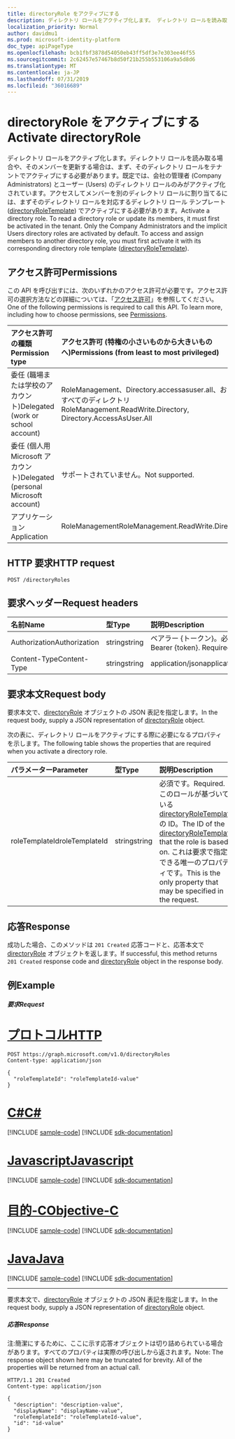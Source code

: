 ```yaml
---
title: directoryRole をアクティブにする
description: ディレクトリ ロールをアクティブ化します。 ディレクトリ ロールを読み取る場合や、そのメンバーを更新する場合は、まず、そのディレクトリ ロールをテナントでアクティブにする必要があります。 既定では、会社の管理者 (Company Administrators) とユーザー (Users) のディレクトリ ロールのみがアクティブ化されています。 アクセスしてメンバーを別のディレクトリ ロールに割り当てるには、まずそのディレクトリ ロールを対応するディレクトリ ロール テンプレート (directoryRoleTemplate) でアクティブにする必要があります。
localization_priority: Normal
author: davidmu1
ms.prod: microsoft-identity-platform
doc_type: apiPageType
ms.openlocfilehash: bcb1fbf3878d54050eb43ff5df3e7e303ee46f55
ms.sourcegitcommit: 2c62457e57467b8d50f21b255b553106a9a5d8d6
ms.translationtype: MT
ms.contentlocale: ja-JP
ms.lasthandoff: 07/31/2019
ms.locfileid: "36016689"
---
```

# <a name="activate-directoryrole"></a><span data-ttu-id="8c5e9-106">directoryRole をアクティブにする</span><span class="sxs-lookup"><span data-stu-id="8c5e9-106">Activate directoryRole</span></span>

<span data-ttu-id="8c5e9-p102">ディレクトリ ロールをアクティブ化します。ディレクトリ ロールを読み取る場合や、そのメンバーを更新する場合は、まず、そのディレクトリ ロールをテナントでアクティブにする必要があります。既定では、会社の管理者 (Company Administrators) とユーザー (Users) のディレクトリ ロールのみがアクティブ化されています。アクセスしてメンバーを別のディレクトリ ロールに割り当てるには、まずそのディレクトリ ロールを対応するディレクトリ ロール テンプレート ([directoryRoleTemplate](../resources/directoryroletemplate.md)) でアクティブにする必要があります。</span><span class="sxs-lookup"><span data-stu-id="8c5e9-p102">Activate a directory role. To read a directory role or update its members, it must first be activated in the tenant. Only the Company Administrators and the implicit Users directory roles are activated by default. To access and assign members to another directory role, you must first activate it with its corresponding directory role template ([directoryRoleTemplate](../resources/directoryroletemplate.md)).</span></span>

## <a name="permissions"></a><span data-ttu-id="8c5e9-111">アクセス許可</span><span class="sxs-lookup"><span data-stu-id="8c5e9-111">Permissions</span></span>
<span data-ttu-id="8c5e9-p103">この API を呼び出すには、次のいずれかのアクセス許可が必要です。アクセス許可の選択方法などの詳細については、「[アクセス許可](/graph/permissions-reference)」を参照してください。</span><span class="sxs-lookup"><span data-stu-id="8c5e9-p103">One of the following permissions is required to call this API. To learn more, including how to choose permissions, see [Permissions](/graph/permissions-reference).</span></span>

|<span data-ttu-id="8c5e9-114">アクセス許可の種類</span><span class="sxs-lookup"><span data-stu-id="8c5e9-114">Permission type</span></span>      | <span data-ttu-id="8c5e9-115">アクセス許可 (特権の小さいものから大きいものへ)</span><span class="sxs-lookup"><span data-stu-id="8c5e9-115">Permissions (from least to most privileged)</span></span>              |
|:--------------------|:---------------------------------------------------------|
|<span data-ttu-id="8c5e9-116">委任 (職場または学校のアカウント)</span><span class="sxs-lookup"><span data-stu-id="8c5e9-116">Delegated (work or school account)</span></span> | <span data-ttu-id="8c5e9-117">RoleManagement、Directory.accessasuser.all、およびすべてのディレクトリ</span><span class="sxs-lookup"><span data-stu-id="8c5e9-117">RoleManagement.ReadWrite.Directory, Directory.AccessAsUser.All</span></span>    |
|<span data-ttu-id="8c5e9-118">委任 (個人用 Microsoft アカウント)</span><span class="sxs-lookup"><span data-stu-id="8c5e9-118">Delegated (personal Microsoft account)</span></span> | <span data-ttu-id="8c5e9-119">サポートされていません。</span><span class="sxs-lookup"><span data-stu-id="8c5e9-119">Not supported.</span></span>    |
|<span data-ttu-id="8c5e9-120">アプリケーション</span><span class="sxs-lookup"><span data-stu-id="8c5e9-120">Application</span></span> | <span data-ttu-id="8c5e9-121">RoleManagement</span><span class="sxs-lookup"><span data-stu-id="8c5e9-121">RoleManagement.ReadWrite.Directory</span></span> |

## <a name="http-request"></a><span data-ttu-id="8c5e9-122">HTTP 要求</span><span class="sxs-lookup"><span data-stu-id="8c5e9-122">HTTP request</span></span>
<!-- { "blockType": "ignored" } -->
```http
POST /directoryRoles

```
## <a name="request-headers"></a><span data-ttu-id="8c5e9-123">要求ヘッダー</span><span class="sxs-lookup"><span data-stu-id="8c5e9-123">Request headers</span></span>
| <span data-ttu-id="8c5e9-124">名前</span><span class="sxs-lookup"><span data-stu-id="8c5e9-124">Name</span></span>       | <span data-ttu-id="8c5e9-125">型</span><span class="sxs-lookup"><span data-stu-id="8c5e9-125">Type</span></span> | <span data-ttu-id="8c5e9-126">説明</span><span class="sxs-lookup"><span data-stu-id="8c5e9-126">Description</span></span>|
|:---------------|:--------|:----------|
| <span data-ttu-id="8c5e9-127">Authorization</span><span class="sxs-lookup"><span data-stu-id="8c5e9-127">Authorization</span></span>  | <span data-ttu-id="8c5e9-128">string</span><span class="sxs-lookup"><span data-stu-id="8c5e9-128">string</span></span>  | <span data-ttu-id="8c5e9-p104">ベアラー {トークン}。必須。</span><span class="sxs-lookup"><span data-stu-id="8c5e9-p104">Bearer {token}. Required.</span></span> |
| <span data-ttu-id="8c5e9-131">Content-Type</span><span class="sxs-lookup"><span data-stu-id="8c5e9-131">Content-Type</span></span>  | <span data-ttu-id="8c5e9-132">string</span><span class="sxs-lookup"><span data-stu-id="8c5e9-132">string</span></span>  | <span data-ttu-id="8c5e9-133">application/json</span><span class="sxs-lookup"><span data-stu-id="8c5e9-133">application/json</span></span>  |

## <a name="request-body"></a><span data-ttu-id="8c5e9-134">要求本文</span><span class="sxs-lookup"><span data-stu-id="8c5e9-134">Request body</span></span>
<span data-ttu-id="8c5e9-135">要求本文で、[directoryRole](../resources/directoryrole.md) オブジェクトの JSON 表記を指定します。</span><span class="sxs-lookup"><span data-stu-id="8c5e9-135">In the request body, supply a JSON representation of [directoryRole](../resources/directoryrole.md) object.</span></span>

<span data-ttu-id="8c5e9-136">次の表に、ディレクトリ ロールをアクティブにする際に必要になるプロパティを示します。</span><span class="sxs-lookup"><span data-stu-id="8c5e9-136">The following table shows the properties that are required when you activate a directory role.</span></span>

|<span data-ttu-id="8c5e9-137">パラメーター</span><span class="sxs-lookup"><span data-stu-id="8c5e9-137">Parameter</span></span> | <span data-ttu-id="8c5e9-138">型</span><span class="sxs-lookup"><span data-stu-id="8c5e9-138">Type</span></span> | <span data-ttu-id="8c5e9-139">説明</span><span class="sxs-lookup"><span data-stu-id="8c5e9-139">Description</span></span>|
|:---------|:---------|:---------|
|<span data-ttu-id="8c5e9-140">roleTemplateId</span><span class="sxs-lookup"><span data-stu-id="8c5e9-140">roleTemplateId</span></span> | <span data-ttu-id="8c5e9-141">string</span><span class="sxs-lookup"><span data-stu-id="8c5e9-141">string</span></span> | <span data-ttu-id="8c5e9-142">必須です。</span><span class="sxs-lookup"><span data-stu-id="8c5e9-142">Required.</span></span> <span data-ttu-id="8c5e9-143">このロールが基づいている [directoryRoleTemplate](../resources/directoryroletemplate.md) の ID。</span><span class="sxs-lookup"><span data-stu-id="8c5e9-143">The ID of the [directoryRoleTemplate](../resources/directoryroletemplate.md) that the role is based on.</span></span> <span data-ttu-id="8c5e9-144">これは要求で指定できる唯一のプロパティです。</span><span class="sxs-lookup"><span data-stu-id="8c5e9-144">This is the only property that may be specified in the request.</span></span>|

## <a name="response"></a><span data-ttu-id="8c5e9-145">応答</span><span class="sxs-lookup"><span data-stu-id="8c5e9-145">Response</span></span>

<span data-ttu-id="8c5e9-146">成功した場合、このメソッドは `201 Created` 応答コードと、応答本文で [directoryRole](../resources/directoryrole.md) オブジェクトを返します。</span><span class="sxs-lookup"><span data-stu-id="8c5e9-146">If successful, this method returns `201 Created` response code and [directoryRole](../resources/directoryrole.md) object in the response body.</span></span>

## <a name="example"></a><span data-ttu-id="8c5e9-147">例</span><span class="sxs-lookup"><span data-stu-id="8c5e9-147">Example</span></span>
##### <a name="request"></a><span data-ttu-id="8c5e9-148">要求</span><span class="sxs-lookup"><span data-stu-id="8c5e9-148">Request</span></span>


# <a name="httptabhttp"></a>[<span data-ttu-id="8c5e9-149">プロトコル</span><span class="sxs-lookup"><span data-stu-id="8c5e9-149">HTTP</span></span>](#tab/http)
<!-- {
  "blockType": "request",
  "name": "create_directoryrole_from_directoryroles"
}-->
```http
POST https://graph.microsoft.com/v1.0/directoryRoles
Content-type: application/json

{
  "roleTemplateId": "roleTemplateId-value"
}
```
# <a name="ctabcsharp"></a>[<span data-ttu-id="8c5e9-150">C#</span><span class="sxs-lookup"><span data-stu-id="8c5e9-150">C#</span></span>](#tab/csharp)
[!INCLUDE [sample-code](../includes/snippets/csharp/create-directoryrole-from-directoryroles-csharp-snippets.md)]
[!INCLUDE [sdk-documentation](../includes/snippets/snippets-sdk-documentation-link.md)]

# <a name="javascripttabjavascript"></a>[<span data-ttu-id="8c5e9-151">Javascript</span><span class="sxs-lookup"><span data-stu-id="8c5e9-151">Javascript</span></span>](#tab/javascript)
[!INCLUDE [sample-code](../includes/snippets/javascript/create-directoryrole-from-directoryroles-javascript-snippets.md)]
[!INCLUDE [sdk-documentation](../includes/snippets/snippets-sdk-documentation-link.md)]

# <a name="objective-ctabobjc"></a>[<span data-ttu-id="8c5e9-152">目的-C</span><span class="sxs-lookup"><span data-stu-id="8c5e9-152">Objective-C</span></span>](#tab/objc)
[!INCLUDE [sample-code](../includes/snippets/objc/create-directoryrole-from-directoryroles-objc-snippets.md)]
[!INCLUDE [sdk-documentation](../includes/snippets/snippets-sdk-documentation-link.md)]

# <a name="javatabjava"></a>[<span data-ttu-id="8c5e9-153">Java</span><span class="sxs-lookup"><span data-stu-id="8c5e9-153">Java</span></span>](#tab/java)
[!INCLUDE [sample-code](../includes/snippets/java/create-directoryrole-from-directoryroles-java-snippets.md)]
[!INCLUDE [sdk-documentation](../includes/snippets/snippets-sdk-documentation-link.md)]

---

<span data-ttu-id="8c5e9-154">要求本文で、[directoryRole](../resources/directoryrole.md) オブジェクトの JSON 表記を指定します。</span><span class="sxs-lookup"><span data-stu-id="8c5e9-154">In the request body, supply a JSON representation of [directoryRole](../resources/directoryrole.md) object.</span></span>
##### <a name="response"></a><span data-ttu-id="8c5e9-155">応答</span><span class="sxs-lookup"><span data-stu-id="8c5e9-155">Response</span></span>
<span data-ttu-id="8c5e9-p106">注:簡潔にするために、ここに示す応答オブジェクトは切り詰められている場合があります。すべてのプロパティは実際の呼び出しから返されます。</span><span class="sxs-lookup"><span data-stu-id="8c5e9-p106">Note: The response object shown here may be truncated for brevity. All of the properties will be returned from an actual call.</span></span>
<!-- {
  "blockType": "response",
  "truncated": true,
  "@odata.type": "microsoft.graph.directoryRole"
} -->
```http
HTTP/1.1 201 Created
Content-type: application/json

{
  "description": "description-value",
  "displayName": "displayName-value",
  "roleTemplateId": "roleTemplateId-value",
  "id": "id-value"
}
```

<!-- uuid: 8fcb5dbc-d5aa-4681-8e31-b001d5168d79
2015-10-25 14:57:30 UTC -->
<!-- {
  "type": "#page.annotation",
  "description": "Create directoryRole",
  "keywords": "",
  "section": "documentation",
  "tocPath": "",
  "suppressions": [
  ]
}-->
